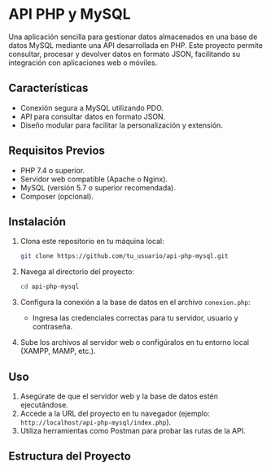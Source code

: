 # API PHP y MySQL

Una aplicación sencilla para gestionar datos almacenados en una base de datos MySQL mediante una API desarrollada en PHP. Este proyecto permite consultar, procesar y devolver datos en formato JSON, facilitando su integración con aplicaciones web o móviles.

## Características
- Conexión segura a MySQL utilizando PDO.
- API para consultar datos en formato JSON.
- Diseño modular para facilitar la personalización y extensión.

## Requisitos Previos
- PHP 7.4 o superior.
- Servidor web compatible (Apache o Nginx).
- MySQL (versión 5.7 o superior recomendada).
- Composer (opcional).

## Instalación
1. Clona este repositorio en tu máquina local:
    ```bash
    git clone https://github.com/tu_usuario/api-php-mysql.git
    ```
2. Navega al directorio del proyecto:
    ```bash
    cd api-php-mysql
    ```
3. Configura la conexión a la base de datos en el archivo `conexion.php`:
    - Ingresa las credenciales correctas para tu servidor, usuario y contraseña.

4. Sube los archivos al servidor web o configúralos en tu entorno local (XAMPP, MAMP, etc.).

## Uso
1. Asegúrate de que el servidor web y la base de datos estén ejecutándose.
2. Accede a la URL del proyecto en tu navegador (ejemplo: `http://localhost/api-php-mysql/index.php`).
3. Utiliza herramientas como Postman para probar las rutas de la API.

## Estructura del Proyecto
